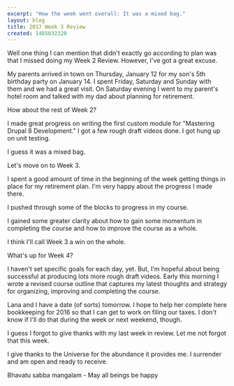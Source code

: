 ```yaml
---
excerpt: "How the week went overall: It was a mixed bag."
layout: blog
title: 2017 Week 3 Review
created: 1485032320
---
```

<p>Well one thing I can mention that didn't exactly go according to plan was that I missed doing my Week 2 Review. However, I've got a great excuse.</p><p>My parents arrived in town on Thursday, January 12 for my son's 5th birthday party on January 14. I spent Friday, Saturday and Sunday with them and we had a great visit. On Saturday evening I went to my parent's hotel room and talked with my dad about planning for retirement.</p><p>How about the rest of Week 2?</p><p>I made great progress on writing the first custom module for "Mastering Drupal 8 Development." I got a few rough draft videos done. I got hung up on unit testing.</p><p>I guess it was a mixed bag.</p><p>Let's move on to Week 3.</p><p>I spent a good amount of time in the beginning of the week getting things in place for my retirement plan. I'm very happy about the progress I made there.</p><p>I pushed through some of the blocks to progress in my course. </p><p>I gained some greater clarity about how to gain some momentum in completing the course and how to improve the course as a whole.</p><p>I think I'll call Week 3 a win on the whole.</p><p>What's up for Week 4?</p><p>I haven't set specific goals for each day, yet. But, I'm hopeful about being successful at producing lots more rough draft videos. Early this morning I wrote a revised course outline that captures my latest thoughts and strategy for organizing, improving and completing the course.</p><p>Lana and I have a date (of sorts) tomorrow. I hope to help her complete here bookkeeping for 2016 so that I can get to work on filing our taxes. I don't know if I'll do that during the week or next weekend, though.</p><p>I guess I forgot to give thanks with my last week in review. Let me not forgot that this week.</p><p>I give thanks to the Universe for the abundance it provides me. I surrender and am open and ready to receive.</p><p>Bhavatu sabba mangalam - May all beings be happy</p>
